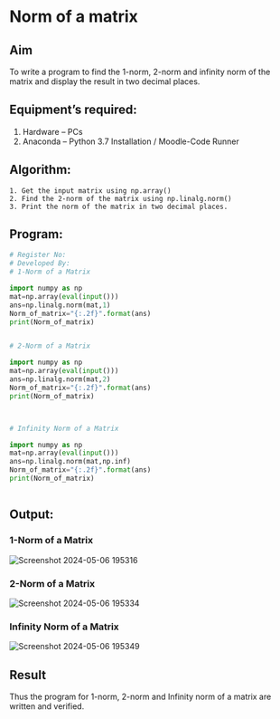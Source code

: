 # Norm of a matrix
## Aim
To write a program to find the 1-norm, 2-norm and infinity norm of the matrix and display the result in two decimal places.
## Equipment’s required:
1.	Hardware – PCs
2.	Anaconda – Python 3.7 Installation / Moodle-Code Runner
## Algorithm:
	1. Get the input matrix using np.array()   
    2. Find the 2-norm of the matrix using np.linalg.norm()
	3. Print the norm of the matrix in two decimal places.
## Program:
```Python
# Register No:
# Developed By:
# 1-Norm of a Matrix

import numpy as np
mat=np.array(eval(input()))
ans=np.linalg.norm(mat,1)
Norm_of_matrix="{:.2f}".format(ans)
print(Norm_of_matrix)


# 2-Norm of a Matrix

import numpy as np
mat=np.array(eval(input()))
ans=np.linalg.norm(mat,2)
Norm_of_matrix="{:.2f}".format(ans)
print(Norm_of_matrix)



# Infinity Norm of a Matrix

import numpy as np
mat=np.array(eval(input()))
ans=np.linalg.norm(mat,np.inf)
Norm_of_matrix="{:.2f}".format(ans)
print(Norm_of_matrix)



```
## Output:
### 1-Norm of a Matrix
![Screenshot 2024-05-06 195316](https://github.com/PreethiS647/Norm-of-a-matrix/assets/147313372/28396259-9342-4727-b949-2303903bfda9)


### 2-Norm of a Matrix
![Screenshot 2024-05-06 195334](https://github.com/PreethiS647/Norm-of-a-matrix/assets/147313372/648e6284-4244-4829-81d9-d23704a97008)

### Infinity Norm of a Matrix
![Screenshot 2024-05-06 195349](https://github.com/PreethiS647/Norm-of-a-matrix/assets/147313372/e743d81f-f18c-44ac-b1ce-8a6272152701)


## Result
Thus the program for 1-norm, 2-norm and Infinity norm of a matrix are written and verified.

